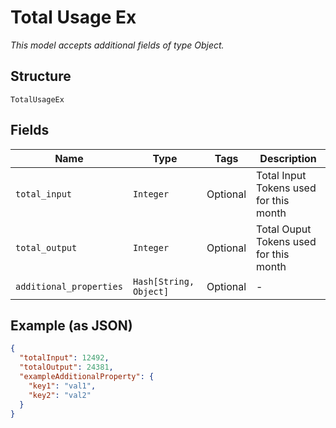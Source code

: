 
# Total Usage Ex

*This model accepts additional fields of type Object.*

## Structure

`TotalUsageEx`

## Fields

| Name | Type | Tags | Description |
|  --- | --- | --- | --- |
| `total_input` | `Integer` | Optional | Total Input Tokens used for this month |
| `total_output` | `Integer` | Optional | Total Ouput Tokens used for this month |
| `additional_properties` | `Hash[String, Object]` | Optional | - |

## Example (as JSON)

```json
{
  "totalInput": 12492,
  "totalOutput": 24381,
  "exampleAdditionalProperty": {
    "key1": "val1",
    "key2": "val2"
  }
}
```

